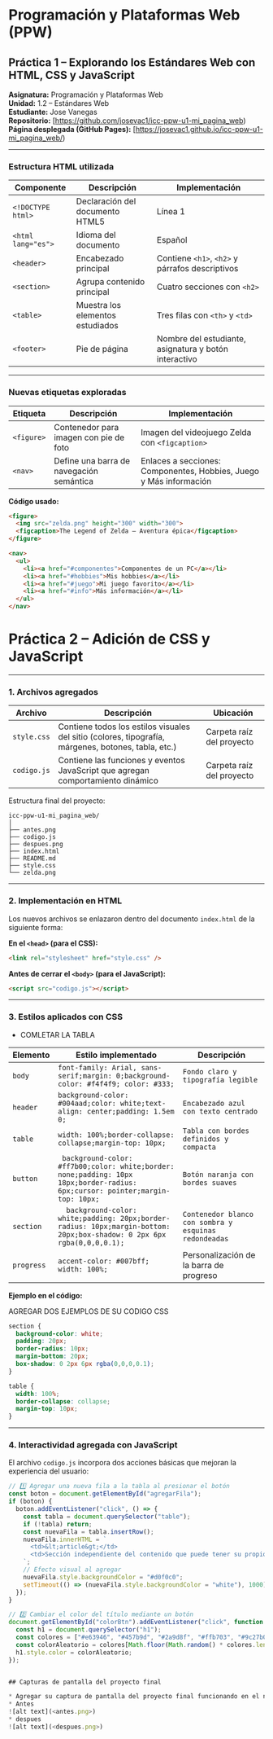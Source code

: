 # Programación y Plataformas Web (PPW)

## Práctica 1 – Explorando los Estándares Web con HTML, CSS y JavaScript

**Asignatura:** Programación y Plataformas Web  
**Unidad:** 1.2 – Estándares Web  
**Estudiante:** Jose Vanegas  
**Repositorio:** [https://github.com/josevac1/icc-ppw-u1-mi_pagina_web)
**Página desplegada (GitHub Pages):** [https://josevac1.github.io/icc-ppw-u1-mi_pagina_web/)

---

### Estructura HTML utilizada


| Componente | Descripción | Implementación |
|-------------|--------------|----------------|
| `<!DOCTYPE html>` | Declaración del documento HTML5 | Línea 1 |
| `<html lang="es">` | Idioma del documento | Español |
| `<header>` | Encabezado principal | Contiene `<h1>`, `<h2>` y párrafos descriptivos |
| `<section>` | Agrupa contenido principal | Cuatro secciones con `<h2>` |
| `<table>` | Muestra los elementos estudiados | Tres filas con `<th>` y `<td>` |
| `<footer>` | Pie de página | Nombre del estudiante, asignatura y botón interactivo |

---

### Nuevas etiquetas exploradas

| Etiqueta | Descripción | Implementación |
|-----------|--------------|----------------|
| `<figure>` | Contenedor para imagen con pie de foto | Imagen del videojuego Zelda con `<figcaption>` |
| `<nav>` | Define una barra de navegación semántica | Enlaces a secciones: Componentes, Hobbies, Juego y Más información |

**Código usado:**
```html
<figure>
  <img src="zelda.png" height="300" width="300">
  <figcaption>The Legend of Zelda — Aventura épica</figcaption>
</figure>

<nav>
  <ul>
    <li><a href="#componentes">Componentes de un PC</a></li>
    <li><a href="#hobbies">Mis hobbies</a></li>
    <li><a href="#juego">Mi juego favorito</a></li>
    <li><a href="#info">Más información</a></li>
  </ul>
</nav>
```


#  Práctica 2 – Adición de CSS y JavaScript
---

### 1. Archivos agregados

| Archivo     | Descripción                                                                                         | Ubicación                 |
| ----------- | --------------------------------------------------------------------------------------------------- | ------------------------- |
| `style.css` | Contiene todos los estilos visuales del sitio (colores, tipografía, márgenes, botones, tabla, etc.) | Carpeta raíz del proyecto |
| `codigo.js` | Contiene las funciones y eventos JavaScript que agregan comportamiento dinámico                     | Carpeta raíz del proyecto |

Estructura final del proyecto:

```
icc-ppw-u1-mi_pagina_web/
│
├── antes.png
├── codigo.js
├── despues.png
├── index.html
├── README.md
├── style.css
└── zelda.png
```
---

### 2. Implementación en HTML

Los nuevos archivos se enlazaron dentro del documento `index.html` de la siguiente forma:

**En el `<head>` (para el CSS):**

```html
<link rel="stylesheet" href="style.css" />

```

**Antes de cerrar el `<body>` (para el JavaScript):**

```html
<script src="codigo.js"></script>

```

---

### 3. Estilos aplicados con CSS

* COMLETAR LA TABLA

| Elemento                    | Estilo implementado                                            | Descripción                             |
| --------------------------- | -------------------------------------------------------------- | --------------------------------------- |
| `body`                      |    `font-family: Arial, sans-serif;margin: 0;background-color: #f4f4f9; color: #333;`     |    `Fondo claro y tipografía legible`     |
| `header`                    | `background-color: #004aad;color: white;text-align: center;padding: 1.5em 0;`| `Encabezado azul con texto centrado`|
| `table`                     |  `width: 100%;border-collapse: collapse;margin-top: 10px;` | `Tabla con bordes definidos y compacta` |
| `button`                    | ` background-color: #ff7b00;color: white;border: none;padding: 10px 18px;border-radius: 6px;cursor: pointer;margin-top: 10px;` | `Botón naranja con bordes suaves`  |
| `section`                   | `  background-color: white;padding: 20px;border-radius: 10px;margin-bottom: 20px;box-shadow: 0 2px 6px rgba(0,0,0,0.1);` | `Contenedor blanco con sombra y esquinas redondeadas` |
| `progress`                  | `accent-color: #007bff; width: 100%;`                          | Personalización de la barra de progreso |

**Ejemplo en el código:**

AGREGAR DOS EJEMPLOS DE SU CODIGO CSS

```css
section {
  background-color: white;
  padding: 20px;
  border-radius: 10px;
  margin-bottom: 20px;
  box-shadow: 0 2px 6px rgba(0,0,0,0.1);
}

table {
  width: 100%;
  border-collapse: collapse;
  margin-top: 10px;
}
```
---

### 4. Interactividad agregada con JavaScript

El archivo `codigo.js` incorpora dos acciones básicas que mejoran la experiencia del usuario:

```javascript
// 1️⃣ Agregar una nueva fila a la tabla al presionar el botón
const boton = document.getElementById("agregarFila");
if (boton) {
  boton.addEventListener("click", () => {
    const tabla = document.querySelector("table");
    if (!tabla) return;
    const nuevaFila = tabla.insertRow();
    nuevaFila.innerHTML = `
      <td>&lt;article&gt;</td>
      <td>Sección independiente del contenido que puede tener su propio título.</td>
    `;
    // Efecto visual al agregar
    nuevaFila.style.backgroundColor = "#d0f0c0";
    setTimeout(() => (nuevaFila.style.backgroundColor = "white"), 1000);
  });
}

// 2️⃣ Cambiar el color del título mediante un botón
document.getElementById("colorBtn").addEventListener("click", function () {
  const h1 = document.querySelector("h1");
  const colores = ["#e63946", "#457b9d", "#2a9d8f", "#ffb703", "#9c27b0"];
  const colorAleatorio = colores[Math.floor(Math.random() * colores.length)];
  h1.style.color = colorAleatorio;
});


## Capturas de pantalla del proyecto final

* Agregar su captura de pantalla del proyecto final funcionando en el navegador, de ambas versiones (sin y con CSS/JS)
* Antes
![alt text](<antes.png>)
* despues
![alt text](<despues.png>)
